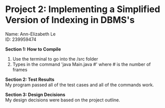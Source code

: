 # Project 2: Implementing a Simplified Version of Indexing in DBMS's

Name: Ann-Elizabeth Le 
<br/>
ID: 239959474

**Section 1: How to Compile**
   1. Use the terminal to go into the /src folder
   2. Types in the command 'java Main.java #' where # is the number of frames 
 
**Section 2: Test Results**
 <br/>
My program passed all of the test cases and all of the commands work. 

**Section 3: Design Decisions** 
<br/>
My design decisions were based on the project outline.